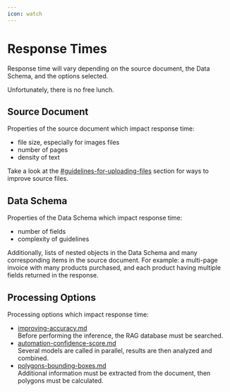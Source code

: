 ```yaml
---
icon: watch
---
```


# Response Times

Response time will vary depending on the source document, the Data Schema, and the options selected.

Unfortunately, there is no free lunch.

## Source Document

Properties of the source document which impact response time:

* file size, especially for images files
* number of pages
* density of text

Take a look at the [#guidelines-for-uploading-files](technical-guidelines.md#guidelines-for-uploading-files "mention") section for ways to improve source files.

## Data Schema

Properties of the Data Schema which impact response time:

* number of fields
* complexity of guidelines

Additionally, lists of nested objects in the Data Schema and many corresponding items in the source document. For example: a multi-page invoice with many products purchased, and each product having multiple fields returned in the response.

## Processing Options

Processing options which impact response time:

* [improving-accuracy.md](../models/optional-features/improving-accuracy.md "mention")\
  Before performing the inference, the RAG database must be searched.
* [automation-confidence-score.md](../models/optional-features/automation-confidence-score.md "mention")\
  Several models are called in parallel, results are then analyzed and combined.
* [polygons-bounding-boxes.md](../models/optional-features/polygons-bounding-boxes.md "mention")\
  Additional information must be extracted from the document, then polygons must be calculated.
